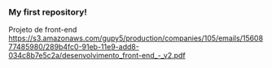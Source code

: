 ### My first repository!

Projeto de front-end https://s3.amazonaws.com/gupy5/production/companies/105/emails/1560877485980/289b4fc0-91eb-11e9-add8-034c8b7e5c2a/desenvolvimento_front-end_-_v2.pdf
